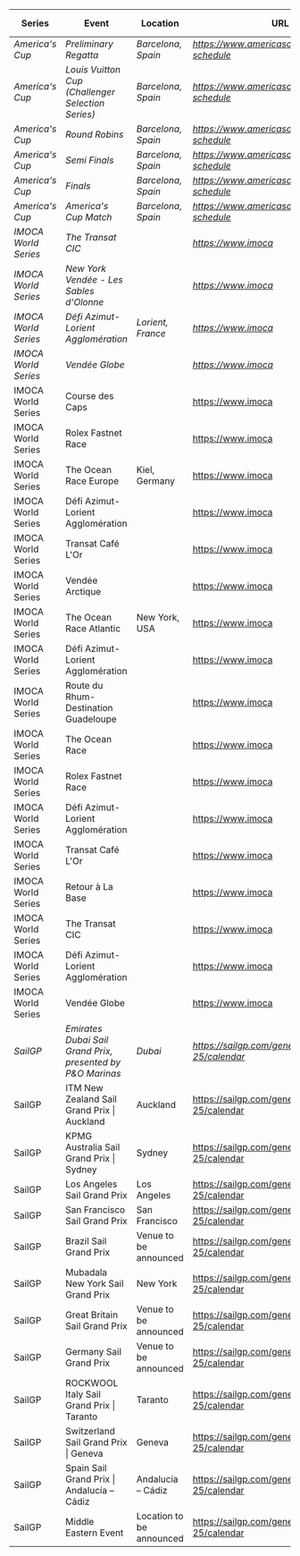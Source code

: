 | Series | Event | Location | URL | Start Date | End Date |
|---|---|---|---|---|---|
| *America's Cup* | *Preliminary Regatta* | *Barcelona, Spain* | *https://www.americascup.com/en/ac37-schedule* | *2024-08-22* | *2024-08-25* |
| *America's Cup* | *Louis Vuitton Cup (Challenger Selection Series)* | *Barcelona, Spain* | *https://www.americascup.com/en/ac37-schedule* | *2024-08-29* | *2024-10-07* |
| *America's Cup* | *Round Robins* | *Barcelona, Spain* | *https://www.americascup.com/en/ac37-schedule* | *2024-08-29* | *2024-09-08* |
| *America's Cup* | *Semi Finals* | *Barcelona, Spain* | *https://www.americascup.com/en/ac37-schedule* | *2024-09-14* | *2024-09-19* |
| *America's Cup* | *Finals* | *Barcelona, Spain* | *https://www.americascup.com/en/ac37-schedule* | *2024-09-26* | *2024-10-05* |
| *America's Cup* | *America's Cup Match* | *Barcelona, Spain* | *https://www.americascup.com/en/ac37-schedule* | *2024-10-12* | *2024-10-21* |
| *IMOCA World Series* | *The Transat CIC* |  | *https://www.imoca* | *2024* | *2024* |
| *IMOCA World Series* | *New York Vendée - Les Sables d'Olonne* |  | *https://www.imoca* | *2024* | *2024* |
| *IMOCA World Series* | *Défi Azimut-Lorient Agglomération* | *Lorient, France* | *https://www.imoca* | *2024-09-12* | *2024-09-12* |
| *IMOCA World Series* | *Vendée Globe* |  | *https://www.imoca* | *2024* | *2025* |
| IMOCA World Series | Course des Caps |  | https://www.imoca | 2025-06-29 | 2025-06-29 |
| IMOCA World Series | Rolex Fastnet Race |  | https://www.imoca | 2025-07 | 2025-07 |
| IMOCA World Series | The Ocean Race Europe | Kiel, Germany | https://www.imoca | 2025-08-10 | 2025-08-10 |
| IMOCA World Series | Défi Azimut-Lorient Agglomération |  | https://www.imoca | 2025-09-18 | 2025-09-18 |
| IMOCA World Series | Transat Café L'Or |  | https://www.imoca | 2025-10-26 | 2025-10-26 |
| IMOCA World Series | Vendée Arctique |  | https://www.imoca | 2026 | 2026 |
| IMOCA World Series | The Ocean Race Atlantic | New York, USA | https://www.imoca | 2026-08 | 2026-08 |
| IMOCA World Series | Défi Azimut-Lorient Agglomération |  | https://www.imoca | 2026 | 2026 |
| IMOCA World Series | Route du Rhum-Destination Guadeloupe |  | https://www.imoca | 2026 | 2026 |
| IMOCA World Series | The Ocean Race |  | https://www.imoca | 2027-01 | 2027-01 |
| IMOCA World Series | Rolex Fastnet Race |  | https://www.imoca | 2027 | 2027 |
| IMOCA World Series | Défi Azimut-Lorient Agglomération |  | https://www.imoca | 2027 | 2027 |
| IMOCA World Series | Transat Café L'Or |  | https://www.imoca | 2027 | 2027 |
| IMOCA World Series | Retour à La Base |  | https://www.imoca | 2027 | 2027 |
| IMOCA World Series | The Transat CIC |  | https://www.imoca | 2028 | 2028 |
| IMOCA World Series | Défi Azimut-Lorient Agglomération |  | https://www.imoca | 2028 | 2028 |
| IMOCA World Series | Vendée Globe |  | https://www.imoca | 2028 | 2028 |
| *SailGP* | *Emirates Dubai Sail Grand Prix, presented by P&O Marinas* | *Dubai* | *https://sailgp.com/general/24-25/calendar* | *2024-11-23* | *2024-11-24* |
| SailGP | ITM New Zealand Sail Grand Prix &#124; Auckland | Auckland | https://sailgp.com/general/24-25/calendar | 2025-01-18 | 2025-01-19 |
| SailGP | KPMG Australia Sail Grand Prix &#124; Sydney | Sydney | https://sailgp.com/general/24-25/calendar | 2025-02-08 | 2025-02-09 |
| SailGP | Los Angeles Sail Grand Prix | Los Angeles | https://sailgp.com/general/24-25/calendar | 2025-03-15 | 2025-03-16 |
| SailGP | San Francisco Sail Grand Prix | San Francisco | https://sailgp.com/general/24-25/calendar | 2025-03-22 | 2025-03-23 |
| SailGP | Brazil Sail Grand Prix | Venue to be announced | https://sailgp.com/general/24-25/calendar | 2025-05-03 | 2025-05-04 |
| SailGP | Mubadala New York Sail Grand Prix | New York | https://sailgp.com/general/24-25/calendar | 2025-06-07 | 2025-06-08 |
| SailGP | Great Britain Sail Grand Prix | Venue to be announced | https://sailgp.com/general/24-25/calendar | 2025-07-19 | 2025-07-20 |
| SailGP | Germany Sail Grand Prix | Venue to be announced | https://sailgp.com/general/24-25/calendar | 2025-08-16 | 2025-08-17 |
| SailGP | ROCKWOOL Italy Sail Grand Prix &#124; Taranto | Taranto | https://sailgp.com/general/24-25/calendar | 2025-09-06 | 2025-09-07 |
| SailGP | Switzerland Sail Grand Prix &#124; Geneva | Geneva | https://sailgp.com/general/24-25/calendar | 2025-09-20 | 2025-09-21 |
| SailGP | Spain Sail Grand Prix &#124; Andalucía – Cádiz | Andalucía – Cádiz | https://sailgp.com/general/24-25/calendar | 2025-10-04 | 2025-10-05 |
| SailGP | Middle Eastern Event | Location to be announced | https://sailgp.com/general/24-25/calendar | 2025-11-07